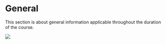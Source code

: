 # General

This section is about general information applicable throughout the duration of the course.

![](http://media3.giphy.com/media/bcKmIWkUMCjVm/giphy.gif)
